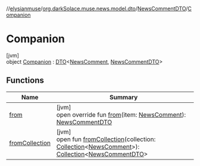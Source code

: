//[elysianmuse](../../../../index.md)/[org.darkSolace.muse.news.model.dto](../../index.md)/[NewsCommentDTO](../index.md)/[Companion](index.md)

# Companion

[jvm]\
object [Companion](index.md) : [DTO](../../../org.darkSolace.muse/-d-t-o/index.md)&lt;[NewsComment](../../../org.darkSolace.muse.news.model/-news-comment/index.md), [NewsCommentDTO](../index.md)&gt;

## Functions

| Name | Summary |
|---|---|
| [from](from.md) | [jvm]<br>open override fun [from](from.md)(item: [NewsComment](../../../org.darkSolace.muse.news.model/-news-comment/index.md)): [NewsCommentDTO](../index.md) |
| [fromCollection](index.md#1590334902%2FFunctions%2F-1216412040) | [jvm]<br>open fun [fromCollection](index.md#1590334902%2FFunctions%2F-1216412040)(collection: [Collection](https://kotlinlang.org/api/latest/jvm/stdlib/kotlin.collections/-collection/index.html)&lt;[NewsComment](../../../org.darkSolace.muse.news.model/-news-comment/index.md)&gt;): [Collection](https://kotlinlang.org/api/latest/jvm/stdlib/kotlin.collections/-collection/index.html)&lt;[NewsCommentDTO](../index.md)&gt; |
